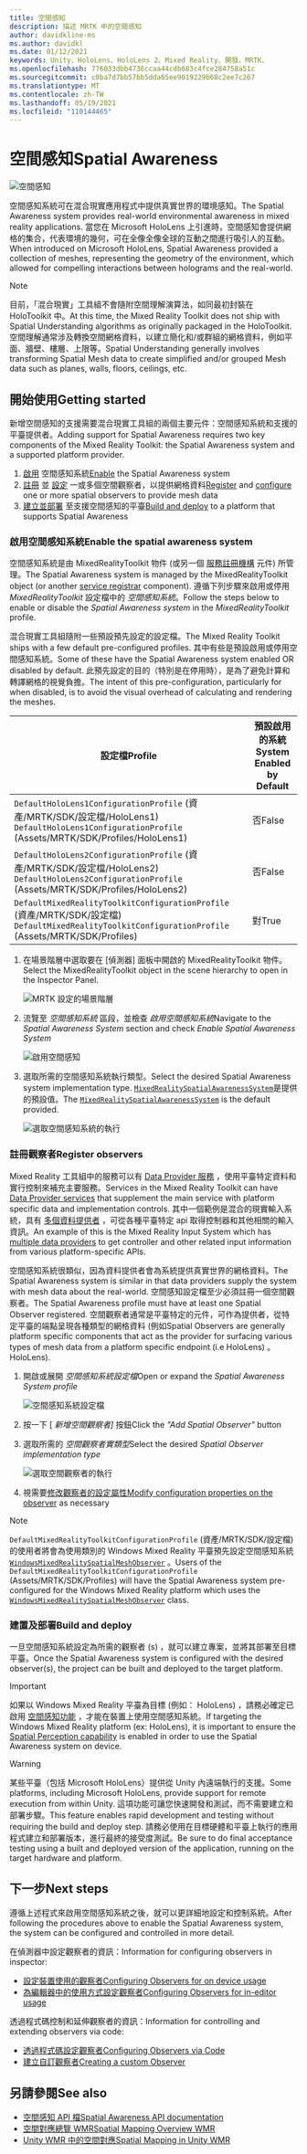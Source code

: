 ```yaml
---
title: 空間感知
description: 描述 MRTK 中的空間感知
author: davidkline-ms
ms.author: davidkl
ms.date: 01/12/2021
keywords: Unity、HoloLens、HoloLens 2、Mixed Reality、開發、MRTK、
ms.openlocfilehash: 776033dbb4736ccaa44cdb683c4fce284758a51c
ms.sourcegitcommit: c0ba7d7bb57bb5dda65ee9019229b68c2ee7c267
ms.translationtype: MT
ms.contentlocale: zh-TW
ms.lasthandoff: 05/19/2021
ms.locfileid: "110144465"
---
```

# <a name="spatial-awareness"></a><span data-ttu-id="5d094-104">空間感知</span><span class="sxs-lookup"><span data-stu-id="5d094-104">Spatial Awareness</span></span>

![空間感知](../images/spatial-awareness/MRTK_SpatialAwareness_Main.png)

<span data-ttu-id="5d094-106">空間感知系統可在混合現實應用程式中提供真實世界的環境感知。</span><span class="sxs-lookup"><span data-stu-id="5d094-106">The Spatial Awareness system provides real-world environmental awareness in mixed reality applications.</span></span> <span data-ttu-id="5d094-107">當您在 Microsoft HoloLens 上引進時，空間感知會提供網格的集合，代表環境的幾何，可在全像全像全球的互動之間進行吸引人的互動。</span><span class="sxs-lookup"><span data-stu-id="5d094-107">When introduced on Microsoft HoloLens, Spatial Awareness provided a collection of meshes, representing the geometry of the environment, which allowed for compelling interactions between holograms and the real-world.</span></span>

> [!NOTE]
> <span data-ttu-id="5d094-108">目前，「混合現實」工具組不會隨附空間理解演算法，如同最初封裝在 HoloToolkit 中。</span><span class="sxs-lookup"><span data-stu-id="5d094-108">At this time, the Mixed Reality Toolkit does not ship with Spatial Understanding algorithms as originally packaged in the HoloToolkit.</span></span> <span data-ttu-id="5d094-109">空間理解通常涉及轉換空間網格資料，以建立簡化和/或群組的網格資料，例如平面、牆壁、樓層、上限等。</span><span class="sxs-lookup"><span data-stu-id="5d094-109">Spatial Understanding generally involves transforming Spatial Mesh data to create simplified and/or grouped Mesh data such as planes, walls, floors, ceilings, etc.</span></span>

## <a name="getting-started"></a><span data-ttu-id="5d094-110">開始使用</span><span class="sxs-lookup"><span data-stu-id="5d094-110">Getting started</span></span>

<span data-ttu-id="5d094-111">新增空間感知的支援需要混合現實工具組的兩個主要元件：空間感知系統和支援的平臺提供者。</span><span class="sxs-lookup"><span data-stu-id="5d094-111">Adding support for Spatial Awareness requires two key components of the Mixed Reality Toolkit: the Spatial Awareness system and a supported platform provider.</span></span>

1. <span data-ttu-id="5d094-112">[啟用](#enable-the-spatial-awareness-system) 空間感知系統</span><span class="sxs-lookup"><span data-stu-id="5d094-112">[Enable](#enable-the-spatial-awareness-system) the Spatial Awareness system</span></span>
2. <span data-ttu-id="5d094-113">[註冊](#register-observers) 並 [設定](configuring-spatial-awareness-mesh-observer.md) 一或多個空間觀察者，以提供網格資料</span><span class="sxs-lookup"><span data-stu-id="5d094-113">[Register](#register-observers) and [configure](configuring-spatial-awareness-mesh-observer.md) one or more spatial observers to provide mesh data</span></span>
3. <span data-ttu-id="5d094-114">[建立並部署](#build-and-deploy) 至支援空間感知的平臺</span><span class="sxs-lookup"><span data-stu-id="5d094-114">[Build and deploy](#build-and-deploy) to a platform that supports Spatial Awareness</span></span>

### <a name="enable-the-spatial-awareness-system"></a><span data-ttu-id="5d094-115">啟用空間感知系統</span><span class="sxs-lookup"><span data-stu-id="5d094-115">Enable the spatial awareness system</span></span>

<span data-ttu-id="5d094-116">空間感知系統是由 MixedRealityToolkit 物件 (或另一個 [服務註冊機構](xref:Microsoft.MixedReality.Toolkit.IMixedRealityServiceRegistrar) 元件) 所管理。</span><span class="sxs-lookup"><span data-stu-id="5d094-116">The Spatial Awareness system is managed by the MixedRealityToolkit object (or another [service registrar](xref:Microsoft.MixedReality.Toolkit.IMixedRealityServiceRegistrar) component).</span></span> <span data-ttu-id="5d094-117">遵循下列步驟來啟用或停用 *MixedRealityToolkit* 設定檔中的 *空間感知系統*。</span><span class="sxs-lookup"><span data-stu-id="5d094-117">Follow the steps below to enable or disable the *Spatial Awareness system* in the *MixedRealityToolkit* profile.</span></span>

<span data-ttu-id="5d094-118">混合現實工具組隨附一些預設預先設定的設定檔。</span><span class="sxs-lookup"><span data-stu-id="5d094-118">The Mixed Reality Toolkit ships with a few default pre-configured profiles.</span></span> <span data-ttu-id="5d094-119">其中有些是預設啟用或停用空間感知系統。</span><span class="sxs-lookup"><span data-stu-id="5d094-119">Some of these have the Spatial Awareness system enabled OR disabled by default.</span></span> <span data-ttu-id="5d094-120">此預先設定的目的（特別是在停用時），是為了避免計算和轉譯網格的視覺負擔。</span><span class="sxs-lookup"><span data-stu-id="5d094-120">The intent of this pre-configuration, particularly for when disabled, is to avoid the visual overhead of calculating and rendering the meshes.</span></span>

| <span data-ttu-id="5d094-121">設定檔</span><span class="sxs-lookup"><span data-stu-id="5d094-121">Profile</span></span> | <span data-ttu-id="5d094-122">預設啟用的系統</span><span class="sxs-lookup"><span data-stu-id="5d094-122">System Enabled by Default</span></span> |
| --- | --- |
| <span data-ttu-id="5d094-123">`DefaultHoloLens1ConfigurationProfile` (資產/MRTK/SDK/設定檔/HoloLens1) </span><span class="sxs-lookup"><span data-stu-id="5d094-123">`DefaultHoloLens1ConfigurationProfile` (Assets/MRTK/SDK/Profiles/HoloLens1)</span></span> | <span data-ttu-id="5d094-124">否</span><span class="sxs-lookup"><span data-stu-id="5d094-124">False</span></span> |
| <span data-ttu-id="5d094-125">`DefaultHoloLens2ConfigurationProfile` (資產/MRTK/SDK/設定檔/HoloLens2) </span><span class="sxs-lookup"><span data-stu-id="5d094-125">`DefaultHoloLens2ConfigurationProfile` (Assets/MRTK/SDK/Profiles/HoloLens2)</span></span> | <span data-ttu-id="5d094-126">否</span><span class="sxs-lookup"><span data-stu-id="5d094-126">False</span></span> |
| <span data-ttu-id="5d094-127">`DefaultMixedRealityToolkitConfigurationProfile` (資產/MRTK/SDK/設定檔) </span><span class="sxs-lookup"><span data-stu-id="5d094-127">`DefaultMixedRealityToolkitConfigurationProfile` (Assets/MRTK/SDK/Profiles)</span></span> | <span data-ttu-id="5d094-128">對</span><span class="sxs-lookup"><span data-stu-id="5d094-128">True</span></span> |

1. <span data-ttu-id="5d094-129">在場景階層中選取要在 [偵測器] 面板中開啟的 MixedRealityToolkit 物件。</span><span class="sxs-lookup"><span data-stu-id="5d094-129">Select the MixedRealityToolkit object in the scene hierarchy to open in the Inspector Panel.</span></span>

    ![MRTK 設定的場景階層](../images/MRTK_ConfiguredHierarchy.png)

1. <span data-ttu-id="5d094-131">流覽至 *空間感知系統* 區段，並檢查 *啟用空間感知系統*</span><span class="sxs-lookup"><span data-stu-id="5d094-131">Navigate to the *Spatial Awareness System* section and check *Enable Spatial Awareness System*</span></span>

    ![啟用空間感知](../images/spatial-awareness/MRTKConfig_SpatialAwareness.png)

1. <span data-ttu-id="5d094-133">選取所需的空間感知系統執行類型。</span><span class="sxs-lookup"><span data-stu-id="5d094-133">Select the desired Spatial Awareness system implementation type.</span></span> <span data-ttu-id="5d094-134">[`MixedRealitySpatialAwarenessSystem`](xref:Microsoft.MixedReality.Toolkit.SpatialAwareness.MixedRealitySpatialAwarenessSystem)是提供的預設值。</span><span class="sxs-lookup"><span data-stu-id="5d094-134">The [`MixedRealitySpatialAwarenessSystem`](xref:Microsoft.MixedReality.Toolkit.SpatialAwareness.MixedRealitySpatialAwarenessSystem) is the default provided.</span></span>

    ![選取空間感知系統的執行](../images/spatial-awareness/SpatialAwarenessSelectSystemType.png)

### <a name="register-observers"></a><span data-ttu-id="5d094-136">註冊觀察者</span><span class="sxs-lookup"><span data-stu-id="5d094-136">Register observers</span></span>

<span data-ttu-id="5d094-137">Mixed Reality 工具組中的服務可以有 [Data Provider 服務](../../architecture/systems-extensions-providers.md) ，使用平臺特定資料和實行控制來補充主要服務。</span><span class="sxs-lookup"><span data-stu-id="5d094-137">Services in the Mixed Reality Toolkit can have [Data Provider services](../../architecture/systems-extensions-providers.md) that supplement the main service with platform specific data and implementation controls.</span></span> <span data-ttu-id="5d094-138">其中一個範例是混合的現實輸入系統，具有 [多個資料提供者](../input/input-providers.md) ，可從各種平臺特定 api 取得控制器和其他相關的輸入資訊。</span><span class="sxs-lookup"><span data-stu-id="5d094-138">An example of this is the Mixed Reality Input System which has [multiple data providers](../input/input-providers.md) to get controller and other related input information from various platform-specific APIs.</span></span>

<span data-ttu-id="5d094-139">空間感知系統很類似，因為資料提供者會為系統提供真實世界的網格資料。</span><span class="sxs-lookup"><span data-stu-id="5d094-139">The Spatial Awareness system is similar in that data providers supply the system with mesh data about the real-world.</span></span> <span data-ttu-id="5d094-140">空間感知設定檔至少必須註冊一個空間觀察者。</span><span class="sxs-lookup"><span data-stu-id="5d094-140">The Spatial Awareness profile must have at least one Spatial Observer registered.</span></span> <span data-ttu-id="5d094-141">空間觀察者通常是平臺特定的元件，可作為提供者，從特定平臺的端點呈現各種類型的網格資料 (例如</span><span class="sxs-lookup"><span data-stu-id="5d094-141">Spatial Observers are generally platform specific components that act as the provider for surfacing various types of mesh data from a platform specific endpoint (i.e</span></span> <span data-ttu-id="5d094-142">HoloLens) 。</span><span class="sxs-lookup"><span data-stu-id="5d094-142">HoloLens).</span></span>

1. <span data-ttu-id="5d094-143">開啟或展開 *空間感知系統設定檔*</span><span class="sxs-lookup"><span data-stu-id="5d094-143">Open or expand the *Spatial Awareness System profile*</span></span>

    ![空間感知系統設定檔](../images/spatial-awareness/SpatialAwarenessProfile.png)

1. <span data-ttu-id="5d094-145">按一下 [ *新增空間觀察者]* 按鈕</span><span class="sxs-lookup"><span data-stu-id="5d094-145">Click the *"Add Spatial Observer"* button</span></span>
1. <span data-ttu-id="5d094-146">選取所需的 *空間觀察者實類型*</span><span class="sxs-lookup"><span data-stu-id="5d094-146">Select the desired *Spatial Observer implementation type*</span></span>

    ![選取空間觀察者的執行](../images/spatial-awareness/SpatialAwarenessSelectObserver.png)

1. <span data-ttu-id="5d094-148">視需要[修改觀察者的設定屬性](configuring-spatial-awareness-mesh-observer.md)</span><span class="sxs-lookup"><span data-stu-id="5d094-148">[Modify configuration properties on the observer](configuring-spatial-awareness-mesh-observer.md) as necessary</span></span>

> [!NOTE]
> <span data-ttu-id="5d094-149">`DefaultMixedRealityToolkitConfigurationProfile` (資產/MRTK/SDK/設定檔) 的使用者將會為使用類別的 Windows Mixed Reality 平臺預先設定空間感知系統 [`WindowsMixedRealitySpatialMeshObserver`](xref:Microsoft.MixedReality.Toolkit.WindowsMixedReality.SpatialAwareness.WindowsMixedRealitySpatialMeshObserver) 。</span><span class="sxs-lookup"><span data-stu-id="5d094-149">Users of the `DefaultMixedRealityToolkitConfigurationProfile` (Assets/MRTK/SDK/Profiles) will have the Spatial Awareness system pre-configured for the Windows Mixed Reality platform which uses the [`WindowsMixedRealitySpatialMeshObserver`](xref:Microsoft.MixedReality.Toolkit.WindowsMixedReality.SpatialAwareness.WindowsMixedRealitySpatialMeshObserver) class.</span></span>

### <a name="build-and-deploy"></a><span data-ttu-id="5d094-150">建置及部署</span><span class="sxs-lookup"><span data-stu-id="5d094-150">Build and deploy</span></span>

<span data-ttu-id="5d094-151">一旦空間感知系統設定為所需的觀察者 (s) ，就可以建立專案，並將其部署至目標平臺。</span><span class="sxs-lookup"><span data-stu-id="5d094-151">Once the Spatial Awareness system is configured with the desired observer(s), the project can be built and deployed to the target platform.</span></span>

> [!IMPORTANT]
> <span data-ttu-id="5d094-152">如果以 Windows Mixed Reality 平臺為目標 (例如： HoloLens) ，請務必確定已啟用 [空間感知功能](/windows/mixed-reality/spatial-mapping-in-unity) ，才能在裝置上使用空間感知系統。</span><span class="sxs-lookup"><span data-stu-id="5d094-152">If targeting the Windows Mixed Reality platform (ex: HoloLens), it is important to ensure the [Spatial Perception capability](/windows/mixed-reality/spatial-mapping-in-unity) is enabled in order to use the Spatial Awareness system on device.</span></span>

> [!WARNING]
> <span data-ttu-id="5d094-153">某些平臺（包括 Microsoft HoloLens）提供從 Unity 內遠端執行的支援。</span><span class="sxs-lookup"><span data-stu-id="5d094-153">Some platforms, including Microsoft HoloLens, provide support for remote execution from within Unity.</span></span> <span data-ttu-id="5d094-154">這項功能可讓您快速開發和測試，而不需要建立和部署步驟。</span><span class="sxs-lookup"><span data-stu-id="5d094-154">This feature enables rapid development and testing without requiring the build and deploy step.</span></span> <span data-ttu-id="5d094-155">請務必使用在目標硬體和平臺上執行的應用程式建立和部署版本，進行最終的接受度測試。</span><span class="sxs-lookup"><span data-stu-id="5d094-155">Be sure to do final acceptance testing using a built and deployed version of the application, running on the target hardware and platform.</span></span>

## <a name="next-steps"></a><span data-ttu-id="5d094-156">下一步</span><span class="sxs-lookup"><span data-stu-id="5d094-156">Next steps</span></span>

<span data-ttu-id="5d094-157">遵循上述程式來啟用空間感知系統之後，就可以更詳細地設定和控制系統。</span><span class="sxs-lookup"><span data-stu-id="5d094-157">After following the procedures above to enable the Spatial Awareness system, the system can be configured and controlled in more detail.</span></span>

<span data-ttu-id="5d094-158">在偵測器中設定觀察者的資訊：</span><span class="sxs-lookup"><span data-stu-id="5d094-158">Information for configuring observers in inspector:</span></span>

- [<span data-ttu-id="5d094-159">設定裝置使用的觀察者</span><span class="sxs-lookup"><span data-stu-id="5d094-159">Configuring Observers for on device usage</span></span>](configuring-spatial-awareness-mesh-observer.md)
- [<span data-ttu-id="5d094-160">為編輯器中的使用方式設定觀察者</span><span class="sxs-lookup"><span data-stu-id="5d094-160">Configuring Observers for in-editor usage</span></span>](spatial-object-mesh-observer.md)

<span data-ttu-id="5d094-161">透過程式碼控制和延伸觀察者的資訊：</span><span class="sxs-lookup"><span data-stu-id="5d094-161">Information for controlling and extending observers via code:</span></span>

- [<span data-ttu-id="5d094-162">透過程式碼設定觀察者</span><span class="sxs-lookup"><span data-stu-id="5d094-162">Configuring Observers via Code</span></span>](usage-guide.md)
- [<span data-ttu-id="5d094-163">建立自訂觀察者</span><span class="sxs-lookup"><span data-stu-id="5d094-163">Creating a custom Observer</span></span>](create-data-provider.md)

## <a name="see-also"></a><span data-ttu-id="5d094-164">另請參閱</span><span class="sxs-lookup"><span data-stu-id="5d094-164">See also</span></span>

- [<span data-ttu-id="5d094-165">空間感知 API 檔</span><span class="sxs-lookup"><span data-stu-id="5d094-165">Spatial Awareness API documentation</span></span>](xref:Microsoft.MixedReality.Toolkit.SpatialAwareness)
- [<span data-ttu-id="5d094-166">空間對應總覽 WMR</span><span class="sxs-lookup"><span data-stu-id="5d094-166">Spatial Mapping Overview WMR</span></span>](/windows/mixed-reality/spatial-mapping)
- [<span data-ttu-id="5d094-167">Unity WMR 中的空間對應</span><span class="sxs-lookup"><span data-stu-id="5d094-167">Spatial Mapping in Unity WMR</span></span>](/windows/mixed-reality/spatial-mapping-in-unity)